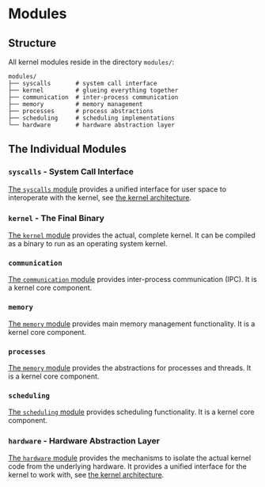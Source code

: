 # Modules

## Structure

All kernel modules reside in the directory `modules/`:

``` TXT
modules/
├── syscalls       # system call interface
├── kernel         # glueing everything together
├── communication  # inter-process communication
├── memory         # memory management
├── processes      # process abstractions
├── scheduling     # scheduling implementations
└── hardware       # hardware abstraction layer
```

## The Individual Modules

### `syscalls` - System Call Interface

[The `syscalls` module][docs-syscalls-module] provides a unified interface for user space to interoperate with the kernel, see [the kernel architecture][docs-architecture].

### `kernel` - The Final Binary

[The `kernel` module][docs-kernel-module] provides the actual, complete kernel. It can be compiled as a binary to run as an operating system kernel.

### `communication`

[The `communication` module][docs-communication-module] provides inter-process communication (IPC). It is a kernel core component.

### `memory`

[The `memory` module][docs-memory-module] provides main memory management functionality. It is a kernel core component.

### `processes`

[The `memory` module][docs-processes-module] provides the abstractions for processes and threads. It is a kernel core component.

### `scheduling`

[The `scheduling` module][docs-scheduling-module] provides scheduling functionality. It is a kernel core component.

### `hardware` - Hardware Abstraction Layer

[The `hardware` module][docs-hardware-module] provides the mechanisms to isolate the actual kernel code from the underlying hardware. It provides a unified interface for the kernel to work with, see [the kernel architecture][docs-architecture].


[//]: # (Links)

[docs-syscalls-module]: ./syscalls.md
[docs-kernel-module]: ./kernel.md
[docs-communication-module]: ./communication.md
[docs-memory-module]: ./memory.md
[docs-processes-module]: ./processes.md
[docs-scheduling-module]: ./scheduling.md
[docs-hardware-module]: ./hardware.md

[docs-architecture]: ../index.md#architecture

[Hardware Abstraction Layer]: https://en.wikipedia.org/wiki/Hardware_abstraction
